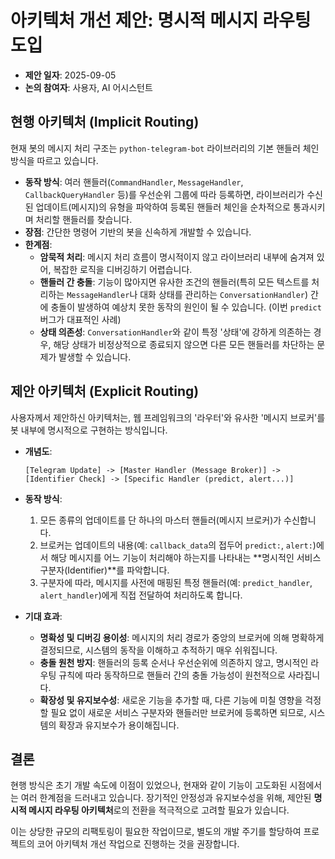 # 아키텍처 개선 제안: 명시적 메시지 라우팅 도입

- **제안 일자**: 2025-09-05
- **논의 참여자**: 사용자, AI 어시스턴트

## 현행 아키텍처 (Implicit Routing)

현재 봇의 메시지 처리 구조는 `python-telegram-bot` 라이브러리의 기본 핸들러 체인 방식을 따르고 있습니다.

- **동작 방식**: 여러 핸들러(`CommandHandler`, `MessageHandler`, `CallbackQueryHandler` 등)를 우선순위 그룹에 따라 등록하면, 라이브러리가 수신된 업데이트(메시지)의 유형을 파악하여 등록된 핸들러 체인을 순차적으로 통과시키며 처리할 핸들러를 찾습니다.
- **장점**: 간단한 명령어 기반의 봇을 신속하게 개발할 수 있습니다.
- **한계점**:
    - **암묵적 처리**: 메시지 처리 흐름이 명시적이지 않고 라이브러리 내부에 숨겨져 있어, 복잡한 로직을 디버깅하기 어렵습니다.
    - **핸들러 간 충돌**: 기능이 많아지면 유사한 조건의 핸들러(특히 모든 텍스트를 처리하는 `MessageHandler`나 대화 상태를 관리하는 `ConversationHandler`) 간에 충돌이 발생하여 예상치 못한 동작의 원인이 될 수 있습니다. (이번 `predict` 버그가 대표적인 사례)
    - **상태 의존성**: `ConversationHandler`와 같이 특정 '상태'에 강하게 의존하는 경우, 해당 상태가 비정상적으로 종료되지 않으면 다른 모든 핸들러를 차단하는 문제가 발생할 수 있습니다.

## 제안 아키텍처 (Explicit Routing)

사용자께서 제안하신 아키텍처는, 웹 프레임워크의 '라우터'와 유사한 '메시지 브로커'를 봇 내부에 명시적으로 구현하는 방식입니다.

- **개념도**:
  ```
  [Telegram Update] -> [Master Handler (Message Broker)] -> [Identifier Check] -> [Specific Handler (predict, alert...)]
  ```

- **동작 방식**:
    1.  모든 종류의 업데이트를 단 하나의 마스터 핸들러(메시지 브로커)가 수신합니다.
    2.  브로커는 업데이트의 내용(예: `callback_data`의 접두어 `predict:`, `alert:`)에서 해당 메시지를 어느 기능이 처리해야 하는지를 나타내는 **명시적인 서비스 구분자(Identifier)**를 파악합니다.
    3.  구분자에 따라, 메시지를 사전에 매핑된 특정 핸들러(예: `predict_handler`, `alert_handler`)에게 직접 전달하여 처리하도록 합니다.

- **기대 효과**:
    - **명확성 및 디버깅 용이성**: 메시지의 처리 경로가 중앙의 브로커에 의해 명확하게 결정되므로, 시스템의 동작을 이해하고 추적하기 매우 쉬워집니다.
    - **충돌 원천 방지**: 핸들러의 등록 순서나 우선순위에 의존하지 않고, 명시적인 라우팅 규칙에 따라 동작하므로 핸들러 간의 충돌 가능성이 원천적으로 사라집니다.
    - **확장성 및 유지보수성**: 새로운 기능을 추가할 때, 다른 기능에 미칠 영향을 걱정할 필요 없이 새로운 서비스 구분자와 핸들러만 브로커에 등록하면 되므로, 시스템의 확장과 유지보수가 용이해집니다.

## 결론

현행 방식은 초기 개발 속도에 이점이 있었으나, 현재와 같이 기능이 고도화된 시점에서는 여러 한계점을 드러내고 있습니다. 장기적인 안정성과 유지보수성을 위해, 제안된 **명시적 메시지 라우팅 아키텍처**로의 전환을 적극적으로 고려할 필요가 있습니다.

이는 상당한 규모의 리팩토링이 필요한 작업이므로, 별도의 개발 주기를 할당하여 프로젝트의 코어 아키텍처 개선 작업으로 진행하는 것을 권장합니다.
